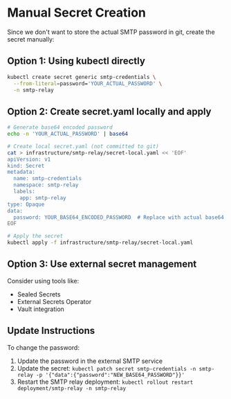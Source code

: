 # Manual Secret Creation

Since we don't want to store the actual SMTP password in git, create the secret manually:

## Option 1: Using kubectl directly
```bash
kubectl create secret generic smtp-credentials \
  --from-literal=password='YOUR_ACTUAL_PASSWORD' \
  -n smtp-relay
```

## Option 2: Create secret.yaml locally and apply
```bash
# Generate base64 encoded password
echo -n 'YOUR_ACTUAL_PASSWORD' | base64

# Create local secret.yaml (not committed to git)
cat > infrastructure/smtp-relay/secret-local.yaml << 'EOF'
apiVersion: v1
kind: Secret
metadata:
  name: smtp-credentials
  namespace: smtp-relay
  labels:
    app: smtp-relay
type: Opaque
data:
  password: YOUR_BASE64_ENCODED_PASSWORD  # Replace with actual base64 encoded password
EOF

# Apply the secret
kubectl apply -f infrastructure/smtp-relay/secret-local.yaml
```

## Option 3: Use external secret management
Consider using tools like:
- Sealed Secrets
- External Secrets Operator
- Vault integration

## Update Instructions
To change the password:
1. Update the password in the external SMTP service
2. Update the secret: `kubectl patch secret smtp-credentials -n smtp-relay -p '{"data":{"password":"NEW_BASE64_PASSWORD"}}'`
3. Restart the SMTP relay deployment: `kubectl rollout restart deployment/smtp-relay -n smtp-relay`